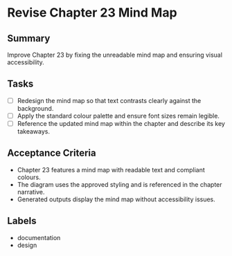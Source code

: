 # Revise Chapter 23 Mind Map

## Summary
Improve Chapter 23 by fixing the unreadable mind map and ensuring visual accessibility.

## Tasks
- [ ] Redesign the mind map so that text contrasts clearly against the background.
- [ ] Apply the standard colour palette and ensure font sizes remain legible.
- [ ] Reference the updated mind map within the chapter and describe its key takeaways.

## Acceptance Criteria
- Chapter 23 features a mind map with readable text and compliant colours.
- The diagram uses the approved styling and is referenced in the chapter narrative.
- Generated outputs display the mind map without accessibility issues.

## Labels
- documentation
- design
